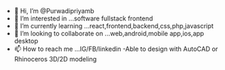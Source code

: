 - 👋 Hi, I’m @Purwadipriyamb
- 👀 I’m interested in ...software fullstack frontend
- 🌱 I’m currently learning ...react,frontend,backend,css,php,javascript
- 💞️ I’m looking to collaborate on ...web,android,mobile app,ios,app desktop
- 📫 How to reach me ...IG/FB/linkedin
-Able to design with AutoCAD or Rhinoceros 3D/2D modeling
<!---
Purwadipriyamb/Purwadipriyamb is a ✨ special ✨ repository because its `README.md` (this file) appears on your GitHub profile.
You can click the Preview link to take a look at your changes.
--->
